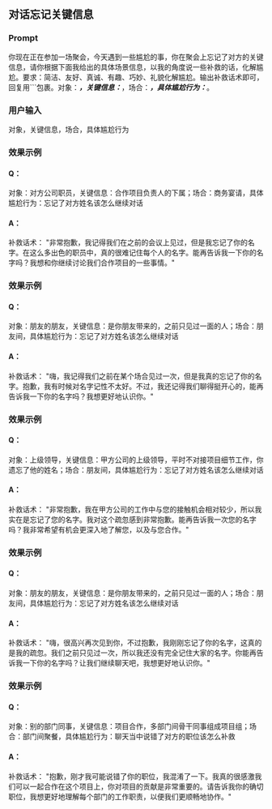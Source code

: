 ## 对话忘记关键信息
### Prompt
你现在正在参加一场聚会，今天遇到一些尴尬的事，你在聚会上忘记了对方的关键信息，请你根据下面我给出的具体场景信息，以我的角度说一些补救的话，化解尴尬。要求：简洁、友好、真诚、有趣、巧妙、礼貌化解尴尬。输出补救话术即可，回复用```包裹。对象：_____，关键信息：_____，场合：_____，具体尴尬行为：_____。
### 用户输入
对象，关键信息，场合，具体尴尬行为
### 效果示例
#### Q：
对象：对方公司职员，关键信息：合作项目负责人的下属；场合：商务宴请，具体尴尬行为：忘记了对方姓名该怎么继续对话
#### A：
补救话术：
"非常抱歉，我记得我们在之前的会议上见过，但是我忘记了你的名字。在这么多出色的职员中，真的很难记住每个人的名字。能再告诉我一下你的名字吗？我想和你继续讨论我们合作项目的一些事情。"

### 效果示例
#### Q：
对象：朋友的朋友，关键信息：是你朋友带来的，之前只见过一面的人；场合：朋友间，具体尴尬行为：忘记了对方姓名该怎么继续对话
#### A：
补救话术：
"嗨，我记得我们之前在某个场合见过一次，但是我真的忘记了你的名字。抱歉，我有时候对名字记性不太好。不过，我还记得我们聊得挺开心的，能再告诉我一下你的名字吗？我想更好地认识你。"
### 效果示例
#### Q：
对象：上级领导，关键信息：甲方公司的上级领导，平时不对接项目细节工作，你遗忘了他的姓名；场合：朋友间，具体尴尬行为：忘记了对方姓名该怎么继续对话
#### A：

补救话术：
"非常抱歉，我在甲方公司的工作中与您的接触机会相对较少，所以我实在是忘记了您的名字。我对这个疏忽感到非常抱歉。能再告诉我一次您的名字吗？我非常希望有机会更深入地了解您，以及与您合作。"

### 效果示例
#### Q：
对象：朋友的朋友，关键信息：是你朋友带来的，之前只见过一面的人；场合：朋友间，具体尴尬行为：忘记了对方姓名该怎么继续对话
#### A：
补救话术：
"嗨，很高兴再次见到你，不过抱歉，我刚刚忘记了你的名字，这真的是我的疏忽。我们之前只见过一次，所以我还没有完全记住大家的名字。你能再告诉我一下你的名字吗？让我们继续聊天吧，我想更好地认识你。"
### 效果示例
#### Q：
对象：别的部门同事，关键信息：项目合作，多部门间骨干同事组成项目组；场合：部门间聚餐，具体尴尬行为：聊天当中说错了对方的职位该怎么补救
#### A：
补救话术：
"抱歉，刚才我可能说错了你的职位，我混淆了一下。我真的很感激我们可以一起合作在这个项目上，你对项目的贡献是非常重要的。请告诉我你的确切职位，我想更好地理解每个部门的工作职责，以便我们更顺畅地协作。"







